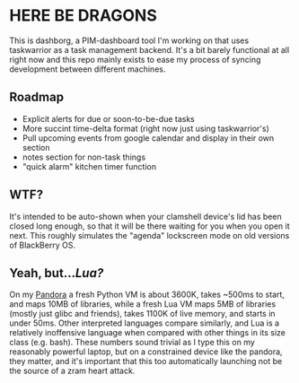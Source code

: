 # HERE BE DRAGONS

This is dashborg, a PIM-dashboard tool I'm working on that uses taskwarrior as a task management backend. It's a bit barely functional at all right now and this repo mainly exists to ease my process of syncing development between different machines.

## Roadmap

- Explicit alerts for due or soon-to-be-due tasks
- More succint time-delta format (right now just using taskwarrior's)
- Pull upcoming events from google calendar and display in their own section
- notes section for non-task things
- "quick alarm" kitchen timer function

## WTF?

It's intended to be auto-shown when your clamshell device's lid has been closed long enough, so that it will be there waiting for you when you open it next. This roughly simulates the "agenda" lockscreen mode on old versions of BlackBerry OS.

## Yeah, but...*Lua?*

On my [Pandora](http://openpandora.org) a fresh Python VM is about 3600K, takes ~500ms to start, and maps 10MB of libraries, while a fresh Lua VM maps 5MB of libraries (mostly just glibc and friends), takes 1100K of live memory, and starts in under 50ms. Other interpreted languages compare similarly, and Lua is a relatively inoffensive language when compared with other things in its size class (e.g. bash). These numbers sound trivial as I type this on my reasonably powerful laptop, but on a constrained device like the pandora, they matter, and it's important that this too automatically launching not be the source of a zram heart attack.
